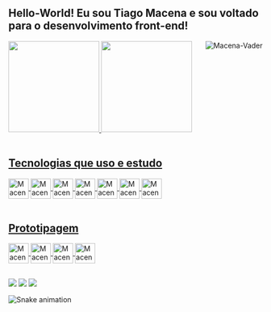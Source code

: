 ## Hello-World! Eu sou Tiago Macena e sou voltado para o desenvolvimento front-end!
<div align="left">
  <a href="https://github.com/thmacena">
 <img height="180em" src="https://github-readme-stats.vercel.app/api?username=thmacena&show_icons=true&theme=great-gatsby&include_all_commits=true&count_private=true"/>
  <img height="180em" src="https://github-readme-stats.vercel.app/api/top-langs/?username=thmacena&layout=compact&langs_count=7&theme=great-gatsby"/>
    <img align="right" alt="Macena-Vader" src="https://i.pinimg.com/originals/30/24/a3/3024a38fa366e7ac5de7c6af7b6361a3.gif"</img> 
</div>
  
 
 
<div style="display: inline_block"><br>
  <h2>Tecnologias que uso e estudo</h2>
  
  <img align="center" alt="Macena-HTML" height="40" width="40" src="https://cdn.jsdelivr.net/gh/devicons/devicon/icons/html5/html5-plain.svg">
  <img align="center" alt="Macena-CSS" height="40" width="40" src="https://cdn.jsdelivr.net/gh/devicons/devicon/icons/css3/css3-plain.svg">
  <img align="center" alt="Macena-Js" height="40" width="40" src="https://cdn.jsdelivr.net/gh/devicons/devicon/icons/javascript/javascript-plain.svg">  
  <img align="center" alt="Macena-React" height="40" width="40" src="https://cdn.jsdelivr.net/gh/devicons/devicon/icons/react/react-original.svg">  
  <img align="center" alt="Macena-Angular" height="40" width="40" src="https://cdn.jsdelivr.net/gh/devicons/devicon/icons/angularjs/angularjs-plain.svg">
  <img align="center" alt="Macena-Bootstrap" height="40" width="40" src="https://cdn.jsdelivr.net/gh/devicons/devicon/icons/bootstrap/bootstrap-plain.svg">
  <img align="center" alt="Macena-Python" height="40" width="40" src="https://cdn.jsdelivr.net/gh/devicons/devicon/icons/python/python-original.svg"> 
  
 </div>
  
  
  
  <div style="display: inline_block"><br>
    <h2>Prototipagem</h2>
    <img align="center" alt="Macena-Ps" heigh="40" width="40" src="https://cdn.jsdelivr.net/gh/devicons/devicon/icons/photoshop/photoshop-line.svg">
    <img align="center" alt="Macena-figma" heigh="40" width="40" src="https://cdn.jsdelivr.net/gh/devicons/devicon/icons/figma/figma-original.svg">
    <img align="center" alt="Macena-Ai" heigh="40" width="40" src="https://cdn.jsdelivr.net/gh/devicons/devicon/icons/illustrator/illustrator-line.svg">
    <img align="center" alt="Macena-xd" heigh="40" width="40" src="https://cdn.jsdelivr.net/gh/devicons/devicon/icons/xd/xd-line.svg">
  </div>
  
 ##
  
  <div>
     <a href="https://instagram.com/thmacena" target="_blank"><img src="https://img.shields.io/badge/Instagram-E4405F?style=for-the-badge&logo=instagram&logoColor=white"   target="_blank"></a> 
    <a href = "mailto:t.hmacena@hotmail.com"><img src="https://img.shields.io/badge/Microsoft_Outlook-0078D4?style=for-the-badge&logo=microsoft-outlook&logoColor=white" target="_blank"></a>
    <a href="https://www.linkedin.com/in/thmacena/" target="_blank"><img src="https://img.shields.io/badge/-LinkedIn-%230077B5?style=for-the-badge&logo=linkedin&logoColor=white" target="_blank"></a> 
      
  
 
  ![Snake animation](https://github.com/thmacena/thmacena/blob/output/github-contribution-grid-snake.svg)
      
</div> 
      
